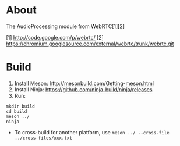 # About

The AudioProcessing module from WebRTC[1][2]

[1] http://code.google.com/p/webrtc/
[2] https://chromium.googlesource.com/external/webrtc/trunk/webrtc.git

# Build

1. Install Meson: http://mesonbuild.com/Getting-meson.html
2. Install Ninja: https://github.com/ninja-build/ninja/releases
3. Run:

```
mkdir build
cd build
meson ../
ninja
```

* To cross-build for another platform, use `meson ../ --cross-file ../cross-files/xxx.txt`
